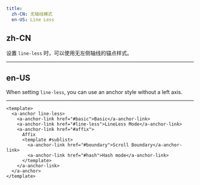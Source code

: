 ```yaml
title:
  zh-CN: 无轴线模式
  en-US: Line Less
```

## zh-CN

设置 `line-less` 时，可以使用无左侧轴线的锚点样式。

---

## en-US

When setting `line-less`, you can use an anchor style without a left axis.

---

```vue
<template>
  <a-anchor line-less>
    <a-anchor-link href="#basic">Basic</a-anchor-link>
    <a-anchor-link href="#line-less">LineLess Mode</a-anchor-link>
    <a-anchor-link href="#affix">
      Affix
      <template #sublist>
        <a-anchor-link href="#boundary">Scroll Boundary</a-anchor-link>
        <a-anchor-link href="#hash">Hash mode</a-anchor-link>
      </template>
    </a-anchor-link>
  </a-anchor>
</template>
```
